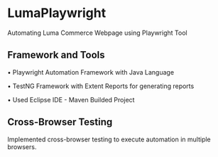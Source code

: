 # LumaPlaywright 
Automating Luma Commerce Webpage using Playwright Tool

## Framework and Tools
• Playwright Automation Framework with Java Language

• TestNG Framework with Extent Reports for generating reports

• Used Eclipse IDE - Maven Builded Project

## Cross-Browser Testing
Implemented cross-browser testing to execute automation in multiple browsers. 
